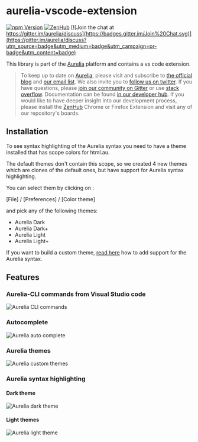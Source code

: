 # aurelia-vscode-extension

[![npm Version](https://img.shields.io/npm/v/aurelia-validation.svg)](https://www.npmjs.com/package/aurelia-vscode-extension)
[![ZenHub](https://raw.githubusercontent.com/ZenHubIO/support/master/zenhub-badge.png)](https://zenhub.io)
[![Join the chat at https://gitter.im/aurelia/discuss](https://badges.gitter.im/Join%20Chat.svg)](https://gitter.im/aurelia/discuss?utm_source=badge&utm_medium=badge&utm_campaign=pr-badge&utm_content=badge)

This library is part of the [Aurelia](http://www.aurelia.io/) platform and contains a vs code extension.

> To keep up to date on [Aurelia](http://www.aurelia.io/), please visit and subscribe to [the official blog](http://blog.aurelia.io/) and [our email list](http://eepurl.com/ces50j). We also invite you to [follow us on twitter](https://twitter.com/aureliaeffect). If you have questions, please [join our community on Gitter](https://gitter.im/aurelia/discuss) or use [stack overflow](http://stackoverflow.com/search?q=aurelia). Documentation can be found [in our developer hub](http://aurelia.io/hub.html). If you would like to have deeper insight into our development process, please install the [ZenHub](https://zenhub.io) Chrome or Firefox Extension and visit any of our repository's boards.

## Installation
To see syntax highlighting of the Aurelia syntax you need to have a theme installed that has scope colors for html.au.

The default themes don't contain this scope, so we created 4 new themes which are clones of the default ones, 
but have support for Aurelia syntax highlighting.

You can select them by clicking on : 

[File] / [Preferences] / [Color theme] 

and pick any of the following themes:

- Aurelia Dark
- Aurelia Dark+
- Aurelia Light
- Aurelia Light+

If you want to build a custom theme, [read here](https://github.com/aurelia/vscode-extension/wiki/Creating-a-customized-theme-with-Aurelia-syntax-support) how to add support for the Aurelia syntax.

## Features

### Aurelia-CLI commands from Visual Studio code

![Aurelia CLI commands](https://raw.githubusercontent.com/aurelia/vscode-extension/master/images/aurelia-cli.gif)

### Autocomplete

![Aurelia auto complete](https://raw.githubusercontent.com/aurelia/vscode-extension/master/images/aurelia-autocomplete.gif)

### Aurelia themes

![Aurelia custom themes](https://raw.githubusercontent.com/aurelia/vscode-extension/master/images/aurelia-themes.png)

### Aurelia syntax highlighting

#### Dark theme

![Aurelia dark theme](https://raw.githubusercontent.com/aurelia/vscode-extension/master/images/dark-aurelia-syntax.PNG)

#### Light themes

![Aurelia light theme](https://raw.githubusercontent.com/aurelia/vscode-extension/master/images/light-aurelia-syntax.PNG)
